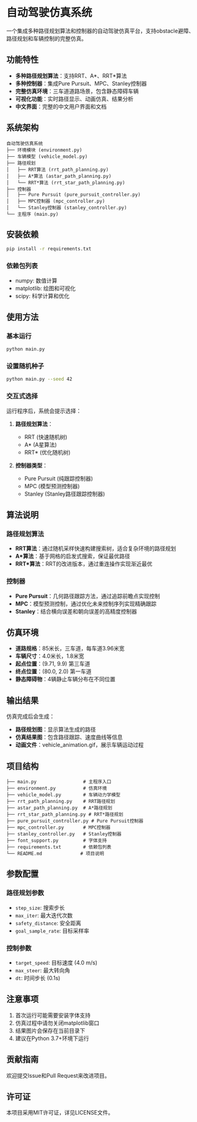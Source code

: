 # 自动驾驶仿真系统

一个集成多种路径规划算法和控制器的自动驾驶仿真平台，支持obstacle避障、路径规划和车辆控制的完整仿真。

## 功能特性

- **多种路径规划算法**：支持RRT、A*、RRT*算法
- **多种控制器**：集成Pure Pursuit、MPC、Stanley控制器  
- **完整仿真环境**：三车道道路场景，包含静态障碍车辆
- **可视化功能**：实时路径显示、动画仿真、结果分析
- **中文界面**：完整的中文用户界面和文档

## 系统架构

```
自动驾驶仿真系统
├── 环境模块 (environment.py)
├── 车辆模型 (vehicle_model.py)  
├── 路径规划
│   ├── RRT算法 (rrt_path_planning.py)
│   ├── A*算法 (astar_path_planning.py)
│   └── RRT*算法 (rrt_star_path_planning.py)
├── 控制器
│   ├── Pure Pursuit (pure_pursuit_controller.py)
│   ├── MPC控制器 (mpc_controller.py)
│   └── Stanley控制器 (stanley_controller.py)
└── 主程序 (main.py)
```

## 安装依赖

```bash
pip install -r requirements.txt
```

### 依赖包列表

- numpy: 数值计算
- matplotlib: 绘图和可视化
- scipy: 科学计算和优化

## 使用方法

### 基本运行

```bash
python main.py
```

### 设置随机种子

```bash
python main.py --seed 42
```

### 交互式选择

运行程序后，系统会提示选择：

1. **路径规划算法**：
   - RRT (快速随机树)
   - A* (A星算法)  
   - RRT* (优化随机树)

2. **控制器类型**：
   - Pure Pursuit (纯跟踪控制器)
   - MPC (模型预测控制器)
   - Stanley (Stanley路径跟踪控制器)

## 算法说明

### 路径规划算法

- **RRT算法**：通过随机采样快速构建搜索树，适合复杂环境的路径规划
- **A*算法**：基于网格的启发式搜索，保证最优路径
- **RRT*算法**：RRT的改进版本，通过重连操作实现渐近最优

### 控制器

- **Pure Pursuit**：几何路径跟踪方法，通过追踪前瞻点实现控制
- **MPC**：模型预测控制，通过优化未来控制序列实现精确跟踪
- **Stanley**：结合横向误差和朝向误差的高精度控制器

## 仿真环境

- **道路规格**：85米长，三车道，每车道3.96米宽
- **车辆尺寸**：4.0米长，1.8米宽  
- **起点位置**：(9.71, 9.9) 第三车道
- **终点位置**：(80.0, 2.0) 第一车道
- **静态障碍物**：4辆静止车辆分布在不同位置

## 输出结果

仿真完成后会生成：

- **路径规划图**：显示算法生成的路径
- **仿真结果图**：包含路径跟踪、速度曲线等信息  
- **动画文件**：vehicle_animation.gif，展示车辆运动过程

## 项目结构

```
├── main.py                 # 主程序入口
├── environment.py          # 仿真环境
├── vehicle_model.py        # 车辆动力学模型
├── rrt_path_planning.py    # RRT路径规划
├── astar_path_planning.py  # A*路径规划  
├── rrt_star_path_planning.py # RRT*路径规划
├── pure_pursuit_controller.py # Pure Pursuit控制器
├── mpc_controller.py       # MPC控制器
├── stanley_controller.py   # Stanley控制器
├── font_support.py         # 字体支持
├── requirements.txt        # 依赖包列表
└── README.md              # 项目说明
```

## 参数配置

### 路径规划参数

- `step_size`: 搜索步长
- `max_iter`: 最大迭代次数  
- `safety_distance`: 安全距离
- `goal_sample_rate`: 目标采样率

### 控制参数

- `target_speed`: 目标速度 (4.0 m/s)
- `max_steer`: 最大转向角
- `dt`: 时间步长 (0.1s)

## 注意事项

1. 首次运行可能需要安装字体支持
2. 仿真过程中请勿关闭matplotlib窗口
3. 结果图片会保存在当前目录下
4. 建议在Python 3.7+环境下运行

## 贡献指南

欢迎提交Issue和Pull Request来改进项目。

## 许可证

本项目采用MIT许可证，详见LICENSE文件。